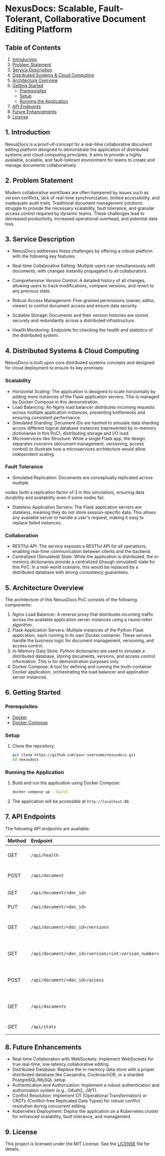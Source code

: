 # NexusDocs: Scalable, Fault-Tolerant, Collaborative Document Editing Platform

## Table of Contents
1. [Introduction](#1-introduction)
2. [Problem Statement](#2-problem-statement)
3. [Service Description](#3-service-description)
4. [Distributed Systems & Cloud Computing](#4-distributed-systems--cloud-computing)
5. [Architecture Overview](#5-architecture-overview)
6. [Getting Started](#6-getting-started)
   - [Prerequisites](#prerequisites)
   - [Setup](#setup)
   - [Running the Application](#running-the-application)
7. [API Endpoints](#7-api-endpoints)
8. [Future Enhancements](#8-future-enhancements)
9. [License](#9-license)

## 1. Introduction

NexusDocs is a proof-of-concept for a real-time collaborative document editing platform designed to demonstrate the application of distributed systems and cloud computing principles. It aims to provide a highly available, scalable, and fault-tolerant environment for teams to create and manage documents collaboratively.

## 2. Problem Statement

Modern collaborative workflows are often hampered by issues such as version conflicts, lack of real-time synchronization, limited accessibility, and inadequate audit trails. Traditional document management solutions struggle to provide the necessary scalability, fault tolerance, and granular access control required by dynamic teams. These challenges lead to decreased productivity, increased operational overhead, and potential data loss.

## 3. Service Description

- NexusDocs addresses these challenges by offering a robust platform with the following key features:

- Real-time Collaborative Editing: Multiple users can simultaneously edit documents, with changes instantly propagated to all collaborators.
- Comprehensive Version Control: A detailed history of all changes, allowing users to track modifications, compare versions, and revert to any previous state.
- Robust Access Management: Fine-grained permissions (owner, editor, viewer) to control document access and ensure data security.
- Scalable Storage: Documents and their version histories are stored securely and redundantly across a distributed infrastructure.
- Health Monitoring: Endpoints for checking the health and statistics of the distributed system.

## 4. Distributed Systems & Cloud Computing

NexusDocs is built upon core distributed systems concepts and designed for cloud deployment to ensure its key promises:

### Scalability

- Horizontal Scaling: The application is designed to scale horizontally by adding more instances of the Flask application servers. This is managed by Docker Compose in this demonstration.
- Load Balancing: An Nginx load balancer distributes incoming requests across multiple application instances, preventing bottlenecks and ensuring consistent performance.
- Simulated Sharding: Document IDs are hashed to simulate data sharding across different logical database instances (represented by in-memory dictionaries in this PoC), distributing storage and I/O load.
- Microservices-like Structure: While a single Flask app, the design separates concerns (document management, versioning, access control) to illustrate how a microservices architecture would allow independent scaling.

### Fault Tolerance

- Simulated Replication: Documents are conceptually replicated across multiple 

nodes (with a replication factor of 3 in this simulation), ensuring data durability and availability even if some nodes fail.
- Stateless Application Servers: The Flask application servers are stateless, meaning they do not store session-specific data. This allows any available server to handle a user's request, making it easy to replace failed instances.

### Collaboration

- RESTful API: The service exposes a RESTful API for all operations, enabling real-time communication between clients and the backend.
- Centralized (Simulated) State: While the application is distributed, the in-memory dictionaries provide a centralized (though simulated) state for this PoC. In a real-world scenario, this would be replaced by a distributed database with strong consistency guarantees.

## 5. Architecture Overview

The architecture of this NexusDocs PoC consists of the following components:

1.  Nginx Load Balancer: A reverse proxy that distributes incoming traffic across the available application server instances using a round-robin algorithm.
2.  Flask Application Servers: Multiple instances of the Python Flask application, each running in its own Docker container. These servers handle the business logic for document management, versioning, and access control.
3.  In-Memory Data Store: Python dictionaries are used to simulate a distributed database, storing documents, versions, and access control information. This is for demonstration purposes only.
4.  Docker Compose: A tool for defining and running the multi-container Docker application, orchestrating the load balancer and application server instances.

## 6. Getting Started

### Prerequisites

*   [Docker](https://www.docker.com/get-started)
*   [Docker Compose](https://docs.docker.com/compose/install/)

### Setup

1.  Clone the repository:
    ```bash
    git clone https://github.com/your-username/nexusdocs.git
    cd nexusdocs
    ```

### Running the Application

1.  Build and run the application using Docker Compose:
    ```bash
    docker-compose up --build
    ```

2.  The application will be accessible at `http://localhost:80`.

## 7. API Endpoints

The following API endpoints are available:

| Method | Endpoint                                  | Description                               |
| :----- | :---------------------------------------- | :---------------------------------------- |
| GET    | `/api/health`                             | Health check for the service.             |
| POST   | `/api/document`                           | Create a new document.                    |
| GET    | `/api/document/<doc_id>`                  | Retrieve a document.                      |
| PUT    | `/api/document/<doc_id>`                  | Update a document.                        |
| GET    | `/api/document/<doc_id>/versions`         | Get all versions of a document.           |
| GET    | `/api/document/<doc_id>/version/<int:version_number>` | Get a specific version of a document.     |
| POST   | `/api/document/<doc_id>/access`           | Manage document access control.           |
| GET    | `/api/documents`                          | List all documents (with pagination).     |
| GET    | `/api/stats`                              | Get system statistics.                    |

## 8. Future Enhancements

- Real-time Collaboration with WebSockets: Implement WebSockets for true real-time, low-latency collaborative editing.
- Distributed Database: Replace the in-memory data store with a proper distributed database like Cassandra, CockroachDB, or a sharded PostgreSQL/MySQL setup.
- Authentication and Authorization: Implement a robust authentication and authorization system (e.g., OAuth2, JWT).
- Conflict Resolution: Implement OT (Operational Transformation) or CRDTs (Conflict-free Replicated Data Types) for robust conflict resolution during concurrent editing.
- Kubernetes Deployment: Deploy the application on a Kubernetes cluster for enhanced scalability, fault tolerance, and management.

## 9. License

This project is licensed under the MIT License. See the [LICENSE](LICENSE) file for details.


